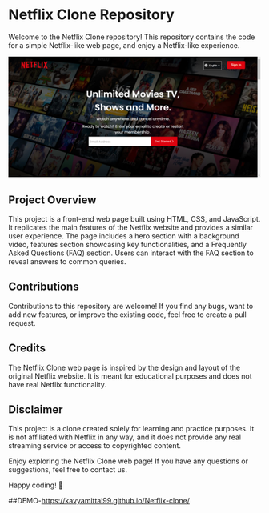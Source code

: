# Netflix Clone Repository

Welcome to the Netflix Clone repository! This repository contains the code for a simple Netflix-like web page, and enjoy a Netflix-like experience.

![Netflix Clone](156505537-8e28ee14-dd20-4299-9eea-984d7068c7fd.png)



## Project Overview

This project is a front-end web page built using HTML, CSS, and JavaScript. It replicates the main features of the Netflix website and provides a similar user experience. The page includes a hero section with a background video, features section showcasing key functionalities, and a Frequently Asked Questions (FAQ) section. Users can interact with the FAQ section to reveal answers to common queries.

## Contributions

Contributions to this repository are welcome! If you find any bugs, want to add new features, or improve the existing code, feel free to create a pull request.

## Credits

The Netflix Clone web page is inspired by the design and layout of the original Netflix website. It is meant for educational purposes and does not have real Netflix functionality.


## Disclaimer

This project is a clone created solely for learning and practice purposes. It is not affiliated with Netflix in any way, and it does not provide any real streaming service or access to copyrighted content.

Enjoy exploring the Netflix Clone web page! If you have any questions or suggestions, feel free to contact us.

Happy coding! 🚀


##DEMO-https://kavyamittal99.github.io/Netflix-clone/
